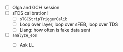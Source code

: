 - [ ] Olga and GCH session
- [ ] sTDS calibration!
  - [ ] `sTGCStripTriggerCalib`
  - [ ] Loop over layer, loop over sFEB, loop over TDS
  - [ ] Liang: how often is fake data sent
- [ ] `analyze_eos`
  - [ ] Ask LL
  
